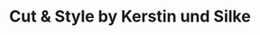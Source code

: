 ---
title: "Cut & Style by Kerstin und Silke"
url: /sankt-veit-im-pongau/cut-und-style-by-kerstin-und-silke/
shop: Friseur
---